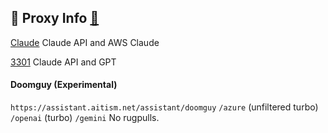## 🔲 Proxy Info [🔲](https://discord.gg/eP6mayYfa7)


[Claude](https://claude-k4ju.onrender.com)
Claude API and AWS Claude

[3301](https://three301.onrender.com)
Claude API and GPT

#### Doomguy (Experimental)
`https://assistant.aitism.net/assistant/doomguy`
`/azure` (unfiltered turbo)
`/openai` (turbo)
`/gemini`
No rugpulls.